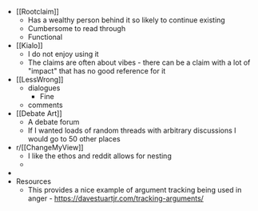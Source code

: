 - [[Rootclaim]]
	- Has a wealthy person behind it so likely to continue existing
	- Cumbersome to read through
	- Functional
- [[Kialo]]
	- I do not enjoy using it
	- The claims are often about vibes - there can be a claim with a lot of "impact" that has no good reference for it
- [[LessWrong]]
	- dialogues
		- Fine
	- comments
- [[Debate Art]]
	- A debate forum
	- If I wanted loads of random threads with arbitrary discussions I would go to 50 other places
- r/[[ChangeMyView]]
	- I like the ethos and reddit allows for nesting
	-
-
- Resources
	- This provides a nice example of argument tracking being used in anger - https://davestuartjr.com/tracking-arguments/